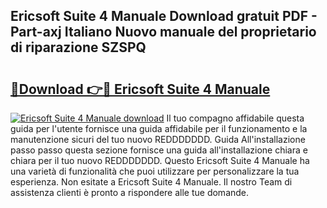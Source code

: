 ## Ericsoft Suite 4 Manuale Download gratuit PDF - Part-axj Italiano Nuovo manuale del proprietario di riparazione SZSPQ

# <h2><a href="http://dffxtj.blite.top/?on=Ericsoft+Suite+4+Manuale">🔗Download 👉🔴 Ericsoft Suite 4 Manuale</a></h2>

[![Ericsoft Suite 4 Manuale download](https://i.imgur.com/lujVjoI.png)](http://dffxtj.blite.top/?on=Ericsoft+Suite+4+Manuale)
Il tuo compagno affidabile questa guida per l'utente fornisce una guida affidabile per il funzionamento e la manutenzione sicuri del tuo nuovo REDDDDDDD. Guida All'installazione passo passo questa sezione fornisce una guida all'installazione chiara e chiara per il tuo nuovo REDDDDDDD. Questo Ericsoft Suite 4 Manuale ha una varietà di funzionalità che puoi utilizzare per personalizzare la tua esperienza. Non esitate a Ericsoft Suite 4 Manuale. Il nostro Team di assistenza clienti è pronto a rispondere alle tue domande.
